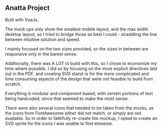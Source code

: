 ## Anatta Project


Built with VueJs.

The mock ups only show the smallest mobile layout, and the max width desktop layout,
so I tried to bridge those as best I could - straddling the line between intuitive solution and speed.

I mainly focused on the two sizes provided, so the sizes in between are responsive only in the barest sense. 

Additionally, there was A LOT to build with this, so I chose to economize my time where possible. I did so by focusing on the 
more explicit directives laid out in the PDF, and creating SVG stand-is for the more complicated and time consuming aspects of 
the design that were not feasible to build from scratch. 

Everything is modular and component based, with certain portions of text being hardcoded, since that seemed to make the most 
sense. 

There were also several icons that needed to be taken from the mocks, as the icons from FontAwesome either did not match, or 
simply are not available. So in order to faithfully re-create the mockup, I opted to create an SVG sprite for the icons I was 
unable to find elsewise. 
